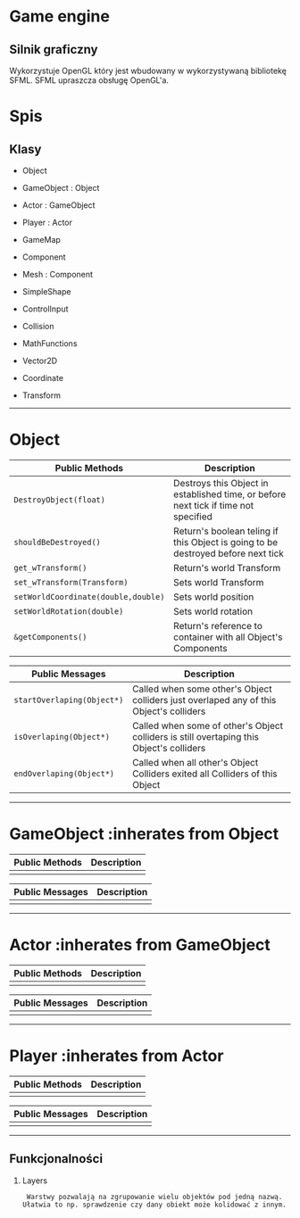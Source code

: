 Game engine 
================================================
## Silnik graficzny
Wykorzystuje OpenGL który jest wbudowany w wykorzystywaną bibliotekę SFML. SFML upraszcza obsługę OpenGL'a.

Spis
===
## Klasy
* Object
* GameObject : Object
* Actor : GameObject
* Player : Actor

* GameMap

* Component
* Mesh : Component

* SimpleShape
* ControlInput
* Collision

* MathFunctions
* Vector2D
* Coordinate
* Transform

---

# **Object**
 Public Methods                     | Description
 -----------------------------------|-----------------------------------------------------------------------------------------
 `DestroyObject(float)`             | Destroys this Object in established time, or before next tick if time not specified
 `shouldBeDestroyed()`              | Return's boolean teling if this Object is going to be destroyed before next tick
 `get_wTransform()`                 | Return's world Transform
 `set_wTransform(Transform)`        | Sets world Transform
 `setWorldCoordinate(double,double)`| Sets world position
 `setWorldRotation(double)`         | Sets world rotation
 `&getComponents()`                 | Return's reference to container with all Object's Components 
 
 Public Messages            | Description
----------------------------|-----------------------------------------------------------------------------------------
 `startOverlaping(Object*)` | Called when some other's Object colliders just overlaped any of this Object's colliders 
 `isOverlaping(Object*)`    | Called when some of other's Object colliders is still overtaping this Object's colliders
 `endOverlaping(Object*)`   | Called when all other's Object Colliders exited all Colliders of this Object

---

# **GameObject** :inherates from Object

 Public Methods                     | Description
 -----------------------------------|-----------------------------------------------------------------------------------------
                                    |
 
 Public Messages            | Description
----------------------------|-----------------------------------------------------------------------------------------
                            |
                            
---

# **Actor** :inherates from GameObject

 Public Methods                     | Description
 -----------------------------------|-----------------------------------------------------------------------------------------
                                    |
 
 Public Messages            | Description
----------------------------|-----------------------------------------------------------------------------------------
                            |

---

# **Player** :inherates from Actor

 Public Methods                     | Description
 -----------------------------------|-----------------------------------------------------------------------------------------
                                    |
 
 Public Messages            | Description
----------------------------|-----------------------------------------------------------------------------------------
                            |

---
## Funkcjonalności
1. Layers

        Warstwy pozwalają na zgrupowanie wielu objektów pod jedną nazwą. Ułatwia to np. sprawdzenie czy dany obiekt może kolidować z innym.